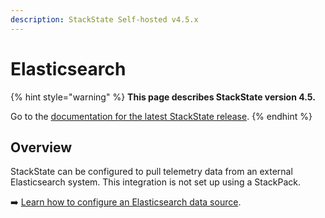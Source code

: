 ```yaml
---
description: StackState Self-hosted v4.5.x
---
```


# Elasticsearch

{% hint style="warning" %}
**This page describes StackState version 4.5.**

Go to the [documentation for the latest StackState release](https://docs.stackstate.com/stackpacks/integrations/elasticsearch).
{% endhint %}

## Overview

StackState can be configured to pull telemetry data from an external Elasticsearch system. This integration is not set up using a StackPack. 

➡️ [Learn how to configure an Elasticsearch data source](/configure/telemetry/data-sources/elasticsearch.md).
